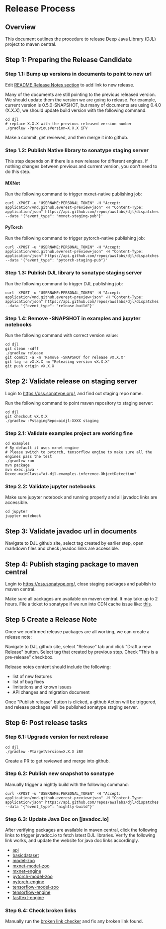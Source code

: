 # Release Process

## Overview

This document outlines the procedure to release Deep Java Library (DJL) project to maven central. 

## Step 1: Preparing the Release Candidate


### Step 1.1: Bump up versions in documents to point to new url

Edit [README Release Notes section](../../README.md#release-notes) to add link to new release. 

Many of the documents are still pointing to the previous released version. We should update them the
version we are going to release. For example, current version is 0.5.0-SNAPSHOT, but many of documents
are using 0.4.0 (X.X.X), we should update build version with the following command:

```shell
cd djl
# replace X.X.X with the previous released version number
./gradlew -PpreviousVersion=X.X.X iFV
```
Make a commit, get reviewed, and then merge it into github.

### Step 1.2: Publish Native library to sonatype staging server

This step depends on if there is a new release for different engines.
If nothing changes between previous and current version, you don't need to do this step.

#### MXNet

Run the following command to trigger mxnet-native publishing job:

```shell
curl -XPOST -u "USERNAME:PERSONAL_TOKEN" -H "Accept: application/vnd.github.everest-preview+json" -H "Content-Type: application/json" https://api.github.com/repos/awslabs/djl/dispatches --data '{"event_type": "mxnet-staging-pub"}'
```

#### PyTorch

Run the following command to trigger pytorch-native publishing job:

```shell
curl -XPOST -u "USERNAME:PERSONAL_TOKEN" -H "Accept: application/vnd.github.everest-preview+json" -H "Content-Type: application/json" https://api.github.com/repos/awslabs/djl/dispatches --data '{"event_type": "pytorch-staging-pub"}'
```

### Step 1.3: Publish DJL library to sonatype staging server

Run the following command to trigger DJL publishing job:

```shell
curl -XPOST -u "USERNAME:PERSONAL_TOKEN" -H "Accept: application/vnd.github.everest-preview+json" -H "Content-Type: application/json" https://api.github.com/repos/awslabs/djl/dispatches --data '{"event_type": "release-build"}'
```

### Step 1.4: Remove -SNAPSHOT in examples and jupyter notebooks

Run the following command with correct version value:

```shell
cd djl
git clean -xdff
./gradlew release
git commit -a -m 'Remove -SNAPSHOT for release vX.X.X'
git tag -a vX.X.X -m "Releasing version vX.X.X"
git push origin vX.X.X
```

## Step 2: Validate release on staging server

Login to https://oss.sonatype.org/, and find out staging repo name.

Run the following command to point maven repository to staging server:

```shell
cd djl
git checkout vX.X.X
./gradlew -PstagingRepo=aidjl-XXXX staging
```

### Step 2.1: Validate examples project are working fine

```shell
cd examples
# By default it uses mxnet-engine
# Please switch to pytorch, tensorflow engine to make sure all the engines pass the test 
./gradlew run 
mvn package 
mvn exec:java -Dexec.mainClass="ai.djl.examples.inference.ObjectDetection"
```

### Step 2.2: Validate jupyter notebooks

Make sure jupyter notebook and running properly and all javadoc links are accessible.

```shell
cd jupyter
jupyter notebook
```

## Step 3: Validate javadoc url in documents

Navigate to DJL github site, select tag created by earlier step, open markdown files and
check javadoc links are accessible. 

## Step 4: Publish staging package to maven central

Login to https://oss.sonatype.org/, close staging packages and publish to maven central.

Make sure all packages are available on maven central. It may take up to 2 hours. File a ticket
to sonatype if we run into CDN cache issue like: [this](https://issues.sonatype.org/browse/MVNCENTRAL-5470).

## Step 5 Create a Release Note

Once we confirmed release packages are all working, we can create a release note:

Navigate to DJL github site, select "Release" tab and click "Draft a new Release" button.
Select tag that created by previous step. Check "This is a pre-release" checkbox.

Release notes content should include the following:

- list of new features
- list of bug fixes
- limitations and known issues
- API changes and migration document

Once "Publish release" button is clicked, a github Action will be triggered, and release packages
will be published sonatype staging server.

## Step 6: Post release tasks

### Step 6.1: Upgrade version for next release

```shell
cd djl
./gradlew -PtargetVersion=X.X.X iBV
```

Create a PR to get reviewed and merge into github.

### Step 6.2: Publish new snapshot to sonatype

Manually trigger a nightly build with the following command:

```shell
curl -XPOST -u "USERNAME:PERSONAL_TOKEN" -H "Accept: application/vnd.github.everest-preview+json" -H "Content-Type: application/json" https://api.github.com/repos/awslabs/djl/dispatches --data '{"event_type": "nightly-build"}'
```

### Step 6.3: Update Java Doc on [javadoc.io]

After verifying packages are available in maven central, click the following links to trigger javadoc.io to fetch latest DJL libraries.
Verify the following link works, and update the website for java doc links accordingly.

* [api](https://javadoc.io/doc/ai.djl/api/latest/index.html)
* [basicdataset](https://javadoc.io/doc/ai.djl/basicdataset/latest/index.html)
* [model-zoo](https://javadoc.io/doc/ai.djl/model-zoo/latest/index.html)
* [mxnet-model-zoo](https://javadoc.io/doc/ai.djl.mxnet/mxnet-model-zoo/latest/index.html)
* [mxnet-engine](https://javadoc.io/doc/ai.djl.mxnet/mxnet-engine/latest/index.html)
* [pytorch-model-zoo](https://javadoc.io/doc/ai.djl.pytorch/pytorch-model-zoo/latest/index.html)
* [pytorch-engine](https://javadoc.io/doc/ai.djl.pytorch/pytorch-engine/latest/index.html)
* [tensorflow-model-zoo](https://javadoc.io/doc/ai.djl.tensorflow/tensorflow-model-zoo/latest/index.html)
* [tensorflow-engine](https://javadoc.io/doc/ai.djl.tensorflow/tensorflow-engine/latest/index.html)
* [fasttext-engine](https://javadoc.io/doc/ai.djl.fasttext/fasttext-engine/latest/index.html)

### Step 6.4: Check broken links

Manually run the [broken link checker](https://github.com/awslabs/djl/tree/master/tools/scripts/broken_link_checker.sh) and fix any broken link found.
